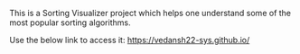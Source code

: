 This is a Sorting Visualizer project which helps 
one understand some of the most popular sorting
algorithms.

Use the below link to access it:
https://vedansh22-sys.github.io/
